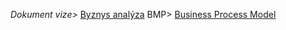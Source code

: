 _Dokument vize>_ [Byznys analýza](https://docs.google.com/document/d/1dGV6AmAFyZ3cjR65pC39ENbKH0sOvcXrMqLaCDVGh0A/)
BMP> [Business Process Model](https://drive.google.com/file/d/1t6n0r1sCHyCIr7b8FcAqEdedFdpkvZsG/view?usp=share_link)